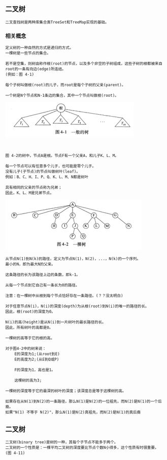 ## 二叉树
    二叉查找树是两种库集合类TreeSet和TreeMap实现的基础。

### 相关概念
    定义树的一种自然的方式是递归的方式。
    一棵树是一些节点的集合。

    若不是空集，则树由称作根(root)的节点，以及多个非空的子树组成，这些子树的根都被来自root的一条有向边(edge)所连结。
    (例如：图 4-1)

    每个子树叫做根(root)的儿子，而root是每个子树的父亲(parent)。

    一个树是N个节点和N-1条边的集合，其中一个节点叫做根(root)。
![一般的树](../image/tree/1.png)

</br>

    图 4-2的树中，节点A是根。节点F有一个父亲A，和儿子K、L、M。

    每一个节点可以有任意多个儿子，也可能是零个儿子。
    没有儿子(子节点)的节点叫做树叶(leaf)。
    例如：B、C、H、I、P、Q、K、L、M、N都是树叶

    具有相同的父亲的节点称为兄弟；
    因此，K、L、M是兄弟节点。

![一般的树](../image/tree/2.png)

    从节点N(1)到N(k)的路径，定义为节点N(1)，N(2)，...，N(k)的一个序列。
    最小的N，即为最大N的父亲。

    这条路径的长为该路径上边的条数，即k-1。

    从每一个节点到它自己有一条长为0的路径。

    注意：在一棵树中从根到每个节点恰好存在一条路径。(？？没太明白)

    对于任意节点N(i)，N(i)的深度(depth)为从根(root)到N(i)的唯一的路径的长。
    因此，根(root)的深度为0。

    N(i)的高(height)是从N(i)到一片树叶的最长路径的长。
    因此，所有树叶的高都是0。

    一棵树的高等于它的根的高。

    对于图4-2中的树来说：
        E的深度为1;(从root到E)
        E的高度为2;(从E到Q或P)

        F的深度为1，高也是1。

        这棵树的高为3;

    一棵树的深度等于它的最深的树叶的深度；该深度总是等于这棵树的高。

    如果存在从N(1)到N(2)的一条路径，那么N(1)是N(2)的一位祖先，而N(2)是N(1)的一个后裔。
    如果"N(1) 不等于 N(2)"，那么N(1)是N(2)真祖先，而N(2)是N(1)的真后裔


## 二叉树

    二叉树(binary tree)是树的一种，其每个子节点不能多于两个。
    二叉树的一个性质是：一棵平均二叉树的深度要比节点个数N小得多，这个性质有时很重要。
    (图 4-11)
